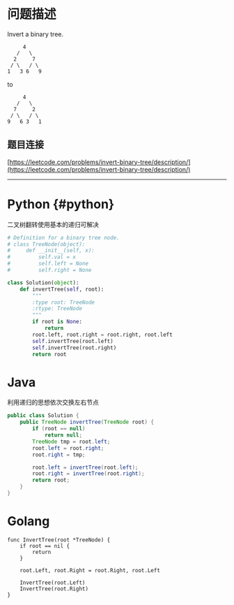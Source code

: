 # 问题描述

Invert a binary tree.

```
     4
   /   \
  2     7
 / \   / \
1   3 6   9
```

to

```
     4
   /   \
  7     2
 / \   / \
9   6 3   1
```

## 题目连接

[https://leetcode.com/problems/invert-binary-tree/description/](https://leetcode.com/problems/invert-binary-tree/description/)

---

# Python {#python}

二叉树翻转使用基本的递归可解决

```python
# Definition for a binary tree node.
# class TreeNode(object):
#     def __init__(self, x):
#         self.val = x
#         self.left = None
#         self.right = None

class Solution(object):
    def invertTree(self, root):
        """
        :type root: TreeNode
        :rtype: TreeNode
        """
        if root is None:
            return
        root.left, root.right = root.right, root.left
        self.invertTree(root.left)
        self.invertTree(root.right)
        return root
```

# Java

利用递归的思想依次交换左右节点

```java
public class Solution {
    public TreeNode invertTree(TreeNode root) {
        if (root == null)
            return null;
        TreeNode tmp = root.left;
        root.left = root.right;
        root.right = tmp;

        root.left = invertTree(root.left);
        root.right = invertTree(root.right);
        return root;
    }
}
```



# Golang


```golang
func InvertTree(root *TreeNode) {
	if root == nil {
		return
	}

	root.Left, root.Right = root.Right, root.Left

	InvertTree(root.Left)
	InvertTree(root.Right)
}
```
